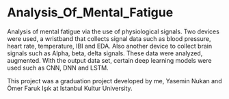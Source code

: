 # Analysis_Of_Mental_Fatigue
Analysis of mental fatigue via the use of physiological signals.
Two devices were used, a wristband that collects signal data such as blood pressure, heart rate, temperature, IBI and EDA.
Also another device to collect brain signals such as Alpha, beta, delta signals.
These data were analyzed, augmented.
With the output data set, certain deep learning models were used such as CNN, DNN and LSTM.

This project was a graduation project developed by me, Yasemin Nukan and Ömer Faruk Işık at Istanbul Kultur University.
